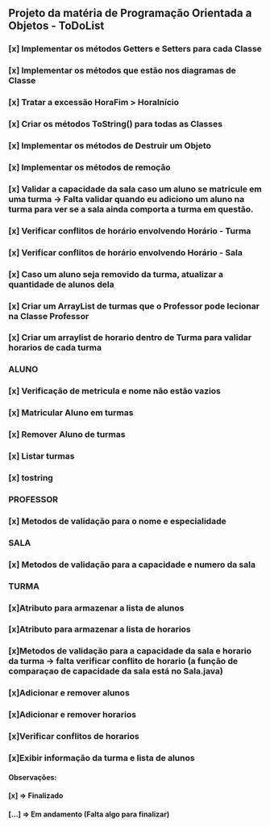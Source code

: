 ## Projeto da matéria de Programação Orientada a Objetos - ToDoList

### [x] Implementar os métodos Getters e Setters para cada Classe
### [x] Implementar os métodos que estão nos diagramas de Classe
### [x] Tratar a excessão HoraFim > HoraInício 
### [x] Criar os métodos ToString() para todas as Classes 
### [x] Implementar os métodos de Destruir um Objeto
### [x] Implementar os métodos de remoção 
### [x] Validar a capacidade da sala caso um aluno se matricule em uma turma -> Falta validar quando eu adiciono um aluno na turma para ver se a sala ainda comporta a turma em questão.
### [x] Verificar conflitos de horário envolvendo Horário - Turma
### [x] Verificar conflitos de horário envolvendo Horário - Sala
### [x] Caso um aluno seja removido da turma, atualizar a quantidade de alunos dela
### [x] Criar um ArrayList de turmas que o Professor pode lecionar na Classe Professor
### [x] Criar um arraylist de horario dentro de Turma para validar horarios de cada turma



### ALUNO
### [x] Verificação de metricula e nome não estão vazios
### [x] Matricular Aluno em turmas
### [x] Remover Aluno de turmas
### [x] Listar turmas
### [x] tostring


### PROFESSOR
### [x] Metodos de validação para o nome e especialidade

### SALA
### [x] Metodos de validação para a capacidade e numero da sala

### TURMA
### [x]Atributo para armazenar a lista de alunos
### [x]Atributo para armazenar a lista de horarios
### [x]Metodos de validação para a capacidade da sala e horario da turma -> falta verificar conflito de horario (a função de comparaçao de capacidade da sala está no Sala.java)
### [x]Adicionar e remover alunos
### [x]Adicionar e remover horarios
### [x]Verificar conflitos de horarios
### [x]Exibir informação da turma e lista de alunos




#### Observações: 
#### [x] => Finalizado 
#### [...] => Em andamento (Falta algo para finalizar)
